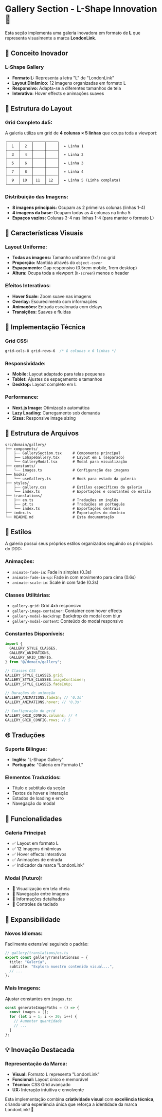 # Gallery Section - L-Shape Innovation 🎨

Esta seção implementa uma galeria inovadora em formato de **L** que representa visualmente a marca **LondonLink**.

## 🎯 Conceito Inovador

### **L-Shape Gallery**

- **Formato L:** Representa a letra "L" de "LondonLink"
- **Layout Dinâmico:** 12 imagens organizadas em formato L
- **Responsivo:** Adapta-se a diferentes tamanhos de tela
- **Interativo:** Hover effects e animações suaves

## 📐 Estrutura do Layout

### **Grid Completo 4x5:**

A galeria utiliza um grid de **4 colunas × 5 linhas** que ocupa toda a viewport:

```
┌─────┬─────┬─────┬─────┐
│  1  │  2  │     │     │  ← Linha 1
├─────┼─────┼─────┼─────┤
│  3  │  4  │     │     │  ← Linha 2
├─────┼─────┼─────┼─────┤
│  5  │  6  │     │     │  ← Linha 3
├─────┼─────┼─────┼─────┤
│  7  │  8  │     │     │  ← Linha 4
├─────┼─────┼─────┼─────┤
│  9  │ 10  │ 11  │ 12  │  ← Linha 5 (Linha completa)
└─────┴─────┴─────┴─────┘
```

### **Distribuição das Imagens:**

- **8 imagens principais:** Ocupam as 2 primeiras colunas (linhas 1-4)
- **4 imagens da base:** Ocupam todas as 4 colunas na linha 5
- **Espaços vazios:** Colunas 3-4 nas linhas 1-4 (para manter o formato L)

## 🎨 Características Visuais

### **Layout Uniforme:**

- **Todas as imagens:** Tamanho uniforme (1x1) no grid
- **Proporção:** Mantida através do `object-cover`
- **Espaçamento:** Gap responsivo (0.5rem mobile, 1rem desktop)
- **Altura:** Ocupa toda a viewport (`h-screen`) menos o header

### **Efeitos Interativos:**

- **Hover Scale:** Zoom suave nas imagens
- **Overlay:** Escurecimento com informações
- **Animações:** Entrada escalonada com delays
- **Transições:** Suaves e fluidas

## 🔧 Implementação Técnica

### **Grid CSS:**

```css
grid-cols-8 grid-rows-6  /* 8 colunas x 6 linhas */
```

### **Responsividade:**

- **Mobile:** Layout adaptado para telas pequenas
- **Tablet:** Ajustes de espaçamento e tamanhos
- **Desktop:** Layout completo em L

### **Performance:**

- **Next.js Image:** Otimização automática
- **Lazy Loading:** Carregamento sob demanda
- **Sizes:** Responsive image sizing

## 📁 Estrutura de Arquivos

```
src/domain/gallery/
├── components/
│   ├── GallerySection.tsx     # Componente principal
│   ├── LShapeGallery.tsx      # Layout em L (separado)
│   └── GalleryModal.tsx       # Modal para visualização
├── constants/
│   └── images.ts              # Configuração das imagens
├── hooks/
│   └── useGallery.ts          # Hook para estado da galeria
├── styles/
│   ├── gallery.css            # Estilos específicos da galeria
│   └── index.ts               # Exportações e constantes de estilo
├── translations/
│   ├── en.ts                  # Traduções em inglês
│   ├── pt.ts                  # Traduções em português
│   └── index.ts               # Exportações centrais
├── index.ts                   # Exportações do domínio
└── README.md                  # Esta documentação
```

## 🎨 Estilos

A galeria possui seus próprios estilos organizados seguindo os princípios do DDD:

### **Animações:**

- `animate-fade-in`: Fade in simples (0.3s)
- `animate-fade-in-up`: Fade in com movimento para cima (0.6s)
- `animate-scale-in`: Scale in com fade (0.3s)

### **Classes Utilitárias:**

- `gallery-grid`: Grid 4x5 responsivo
- `gallery-image-container`: Container com hover effects
- `gallery-modal-backdrop`: Backdrop do modal com blur
- `gallery-modal-content`: Conteúdo do modal responsivo

### **Constantes Disponíveis:**

```typescript
import {
  GALLERY_STYLE_CLASSES,
  GALLERY_ANIMATIONS,
  GALLERY_GRID_CONFIG,
} from "@/domain/gallery";

// Classes CSS
GALLERY_STYLE_CLASSES.grid;
GALLERY_STYLE_CLASSES.imageContainer;
GALLERY_STYLE_CLASSES.fadeInUp;

// Durações de animação
GALLERY_ANIMATIONS.fadeIn; // '0.3s'
GALLERY_ANIMATIONS.hover; // '0.3s'

// Configuração do grid
GALLERY_GRID_CONFIG.columns; // 4
GALLERY_GRID_CONFIG.rows; // 5
```

## 🌐 Traduções

### **Suporte Bilíngue:**

- **Inglês:** "L-Shape Gallery"
- **Português:** "Galeria em Formato L"

### **Elementos Traduzidos:**

- Título e subtítulo da seção
- Textos de hover e interação
- Estados de loading e erro
- Navegação do modal

## 🎯 Funcionalidades

### **Galeria Principal:**

- ✅ Layout em formato L
- ✅ 12 imagens dinâmicas
- ✅ Hover effects interativos
- ✅ Animações de entrada
- ✅ Indicador da marca "LondonLink"

### **Modal (Futuro):**

- 🔄 Visualização em tela cheia
- 🔄 Navegação entre imagens
- 🔄 Informações detalhadas
- 🔄 Controles de teclado

## 🚀 Expansibilidade

### **Novos Idiomas:**

Facilmente extensível seguindo o padrão:

```typescript
// gallery/translations/es.ts
export const galleryTranslationsEs = {
  title: "Galería",
  subtitle: "Explora nuestro contenido visual...",
  // ...
};
```

### **Mais Imagens:**

Ajustar constantes em `images.ts`:

```typescript
const generateImagePaths = () => {
  const images = [];
  for (let i = 1; i <= 20; i++) {
    // Aumentar quantidade
    // ...
  }
};
```

## 💡 Inovação Destacada

### **Representação da Marca:**

- **Visual:** Formato L representa "LondonLink"
- **Funcional:** Layout único e memorável
- **Técnico:** CSS Grid avançado
- **UX:** Interação intuitiva e envolvente

Esta implementação combina **criatividade visual** com **excelência técnica**, criando uma experiência única que reforça a identidade da marca LondonLink! 🌟
